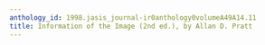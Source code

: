 ```yaml
---
anthology_id: 1998.jasis_journal-ir0anthology0volumeA49A14.11
title: Information of the Image (2nd ed.), by Allan D. Pratt
---
```

